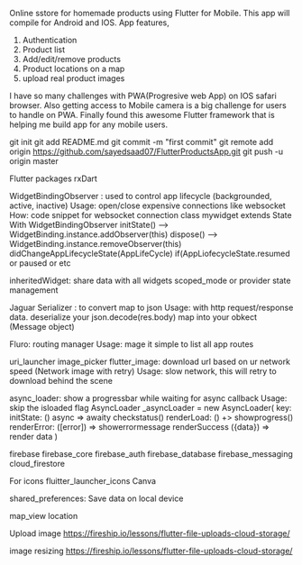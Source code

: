 Online sstore for homemade products using Flutter for Mobile.
This app will compile for Android and IOS. 
App features,
1. Authentication
2. Product list
3. Add/edit/remove products 
4. Product locations on a map
5. upload real product images

I have so many challenges with PWA(Progresive web App) on IOS  safari browser. Also getting access to Mobile camera is a big challenge for users to handle on PWA. 
Finally found this awesome Flutter framework that is helping me build app for any mobile users.


git init
git add README.md
git commit -m "first commit"
git remote add origin https://github.com/sayedsaad07/FlutterProductsApp.git
git push -u origin master

Flutter packages 
rxDart

WidgetBindingObserver : used to control app lifecycle (backgrounded, active, inactive)
    Usage: open/close expensive connections like websocket
    How: code snippet for websocket connection 
        class mywidget extends State With WidgetBindingObserver
            initState()  --> WidgetBinding.instance.addObserver(this)
            dispose()    --> WidgetBinding.instance.removeObserver(this)
            didChangeAppLifecycleState(AppLifeCycle)
                if(AppLiofecycleState.resumed or paused or etc
                
inheritedWidget: share data with all widgets
    scoped_mode or provider state management 

Jaguar Serializer : to convert map to json
    Usage: with http request/response data. deserialize your json.decode(res.body) map into your obkect (Message object)

Fluro: routing manager 
    Usage: mage it simple to list all app routes

uri_launcher
image_picker
flutter_image: download url based on ur network speed (Network image with retry)
    Usage: slow network, this will retry to download behind the scene

async_loader: show a progressbar while waiting for async callback
    Usage: skip the isloaded flag 
        AsyncLoader _asyncLoader = new AsyncLoader(
            key: 
            initState: () async => awaity checkstatus() 
            renderLoad: () +> showprogress()
            renderError: ([error]) => showerrormessage 
            renderSuccess ({data}) => render data
        )

firebase
    firebase_core
    firebase_auth
    firebase_database
    firebase_messaging
    cloud_firestore
    

For icons
    fluitter_launcher_icons
    Canva

shared_preferences: Save data on local device
    

map_view
location



Upload image 
https://fireship.io/lessons/flutter-file-uploads-cloud-storage/

image resizing
https://fireship.io/lessons/flutter-file-uploads-cloud-storage/






